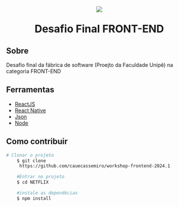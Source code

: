 <h1 align="center">
    <img src="https://logopng.com.br/logos/netflix-94.png" />
    <p> Desafio Final FRONT-END </p>
</h1>

## Sobre

Desafio final da fábrica de software (Proejto da Faculdade Unipê) na categoria FRONT-END 

## Ferramentas 

- [ReactJS](https://reactjs.org/)
- [React Native](https://reactnative.dev/)
- [Json](https://jsonviewer.stack.hu)
- [Node](https://nodejs.org/en)

## Como contribuir

```bash
# Clonar o projeto
    $ git clone
     https://github.com/cauecassemiro/workshop-frontend-2024.1 
````

```bash 
    #Entrar no projeto
    $ cd NETFLIX
```

```bash
    #instale as dependêcias 
    $ npm install
```



